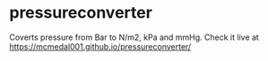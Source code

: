 # pressureconverter
Coverts pressure from Bar to N/m2, kPa and mmHg.
Check it live at https://mcmedal001.github.io/pressureconverter/
